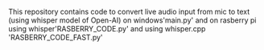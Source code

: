 This repository contains code to convert live audio input from mic to text (using whisper model of Open-AI) on windows'main.py' and on rasberry pi using whisper'RASBERRY_CODE.py' and using whisper.cpp 'RASBERRY_CODE_FAST.py'
